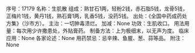 序号：17179
名称：生肌散
组成：熟甘石1两，轻粉2钱，赤石脂5钱，龙骨5钱，正梅片1钱，黄丹1钱，熟石膏1两，乳香5钱，没药5钱。
出处：《全国中药成药处方集》（沙市方）。
主治：一切肿毒溃烂。
加减：None
功效：生肌收口。
用法用量：每次用少许撒患处，外贴膏药。
制备方法：上为极细末，以无声为度。
临床应用：None
各家论述：None
用药禁忌：忌辛辣、鱼腥、葱、蒜等品。
附注：None
